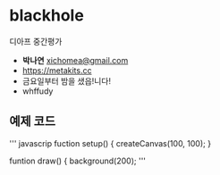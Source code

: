 # blackhole
디아프 중간평가

- **박나연** xichomea@gmail.com
- https://metakits.cc
- 금요일부터 밤을 샜읍!니다!
- whffudy

## 예제 코드
''' javascrip
fuction setup() {
  createCanvas(100, 100);
}

funtion draw() {
  background(200);
'''
